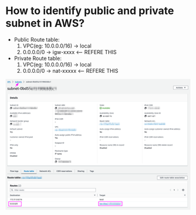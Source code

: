 # How to identify public and private subnet in AWS?

- Public Route table:
  1. VPC(eg: 10.0.0.0/16) -> local
  2. 0.0.0.0/0 -> igw-xxxx <-- REFERE THIS
- Private Route table:
  1. VPC(eg: 10.0.0.0/16) -> local
  2. 0.0.0.0/0 -> nat-xxxxx <-- REFERE THIS

![alt text](./images/img_subnet.png "Subnet")
